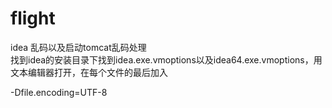 # flight

idea 乱码以及启动tomcat乱码处理<br>
找到idea的安装目录下找到idea.exe.vmoptions以及idea64.exe.vmoptions，用文本编辑器打开，在每个文件的最后加入

-Dfile.encoding=UTF-8